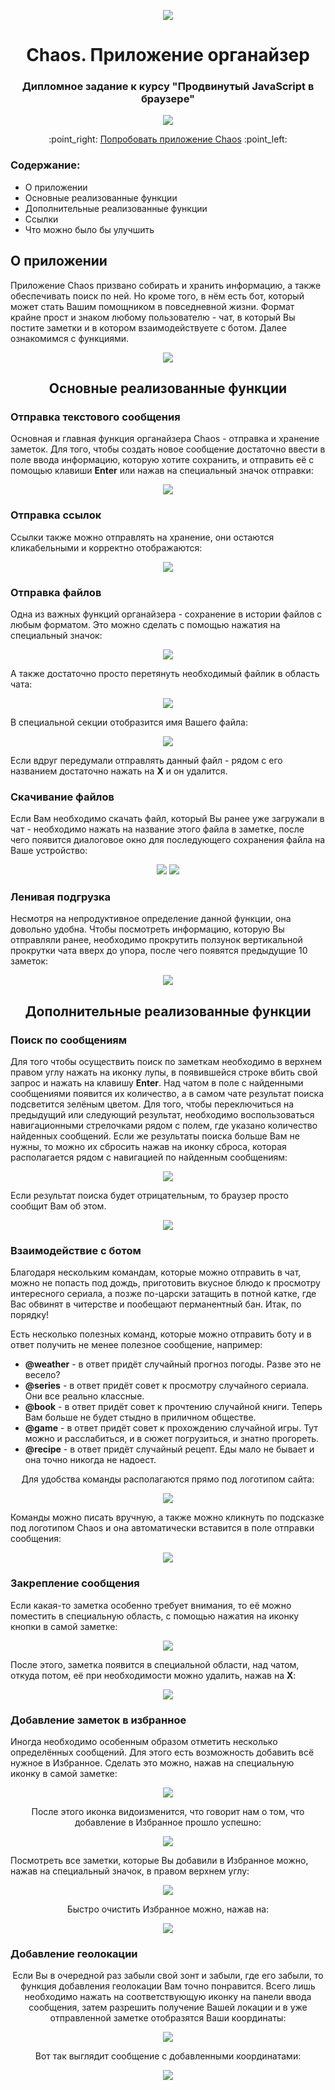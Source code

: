 <p align="center">
  <img src="https://raw.githubusercontent.com/valerie-sidman/chaos-frontend/master/screenshots/chaos_logo.png">
</p>
<h1 align="center">Chaos. Приложение органайзер</h1>
<h3 align="center">Дипломное задание к курсу "Продвинутый JavaScript в браузере"</h3>
<p align="center">
  <img src="https://ci.appveyor.com/api/projects/status/fv8vlf7i5usw0a8h">
</p>
<p align="center">
  :point_right: <a href="https://valerie-sidman.github.io/chaos-frontend/">Попробовать приложение Chaos</a> :point_left:
</p>

<h3 align="left">Содержание:</h3>
<ul>
  <li>О приложении</li>
  <li>Основные реализованные функции</li>
  <li>Дополнительные реализованные функции</li>
  <li>Ссылки</li>
  <li>Что можно было бы улучшить</li>
</ul>
      
<h2 align="left">О приложении</h2>
<p align="left">Приложение Chaos призвано собирать и хранить информацию, а также обеспечивать поиск по ней. Но кроме того, в нём есть бот, который может стать Вашим помощником в повседневной жизни. Формат крайне прост и знаком любому пользователю - чат, в который Вы постите заметки и в котором взаимодействуете с ботом. Далее ознакомимся с функциями.</p>
<p align="center">
  <img src="https://raw.githubusercontent.com/valerie-sidman/chaos-frontend/master/screenshots/chaos_main.png">
</p>

<h2 align="center">Основные реализованные функции</h2>
<h3 align="left">Отправка текстового сообщения</h3>
<p align="left">Основная и главная функция органайзера Chaos - отправка и хранение заметок. Для того, чтобы создать новое сообщение достаточно ввести в поле ввода информацию, которую хотите сохранить, и отправить её с помощью клавиши <b>Enter</b> или нажав на специальный значок отправки:</p>
<p align="center">
  <img src="https://raw.githubusercontent.com/valerie-sidman/chaos-frontend/master/screenshots/chaos_send_msg.png">
</p>
<h3 align="left">Отправка ссылок</h3>
<p align="left">Ссылки также можно отправлять на хранение, они остаются кликабельными и корректно отображаются:</p>
<p align="center">
  <img src="https://raw.githubusercontent.com/valerie-sidman/chaos-frontend/master/screenshots/chaos_exmpl_msg_link.png">
</p>
<h3 align="left">Отправка файлов</h3>
<p align="left">Одна из важных функций органайзера - сохранение в истории файлов с любым форматом. Это можно сделать с помощью нажатия на специальный значок:</p>
<p align="center">
  <img src="https://raw.githubusercontent.com/valerie-sidman/chaos-frontend/master/screenshots/chaos_btn_upload_file.png">
</p>
<p align="left">А также достаточно просто перетянуть необходимый файлик в область чата:</p>
<p align="center">
  <img src="https://raw.githubusercontent.com/valerie-sidman/chaos-frontend/master/screenshots/chaos_dnd.png">
</p>
<p align="left">В специальной секции отобразится имя Вашего файла:</p>
<p align="center">
  <img src="https://raw.githubusercontent.com/valerie-sidman/chaos-frontend/master/screenshots/chaos_file_section.png">
</p>
<p align="left">Если вдруг передумали отправлять данный файл - рядом с его названием достаточно нажать на <b>Х</b> и он удалится.</p>
<h3 align="left">Скачивание файлов</h3>
<p align="left">Если Вам необходимо скачать файл, который Вы ранее уже загружали в чат - необходимо нажать на название этого файла в заметке, после чего появится диалоговое окно для последующего сохранения файла на Ваше устройство:</p>
<p align="center">
  <img src="https://raw.githubusercontent.com/valerie-sidman/chaos-frontend/master/screenshots/chaos_file_name.png">
  <img src="https://raw.githubusercontent.com/valerie-sidman/chaos-frontend/master/screenshots/chaos_dialog_download.png">
</p>
<h3 align="left">Ленивая подгрузка</h3>
<p align="left">Несмотря на непродуктивное определение данной функции, она довольно удобна. Чтобы посмотреть информацию, которую Вы отправляли ранее, необходимо прокрутить ползунок вертикальной прокрутки чата вверх до упора, после чего появятся предыдущие 10 заметок:</p>
<p align="center">
  <img src="https://raw.githubusercontent.com/valerie-sidman/chaos-frontend/master/screenshots/chaos_auto_loading.gif">
</p>

<h2 align="center">Дополнительные реализованные функции</h2>
<h3 align="left">Поиск по сообщениям</h3>
<p align="left">Для того чтобы осуществить поиск по заметкам необходимо в верхнем правом углу нажать на иконку лупы, в появившейся строке вбить свой запрос и нажать на клавишу <b>Enter</b>. Над чатом в поле с найденными сообщениями появится их количество, а в самом чате результат поиска подсветится зелёным цветом. Для того, чтобы переключиться на предыдущий или следующий результат, необходимо воспользоваться навигационными стрелочками рядом с полем, где указано количество найденных сообщений. Если же результаты поиска больше Вам не нужны, то можно их сбросить нажав на иконку сброса, которая располагается рядом с навигацией по найденным сообщениям:</p>
<p align="center">
  <img src="https://raw.githubusercontent.com/valerie-sidman/chaos-frontend/master/screenshots/chaos_searching.gif">
</p>
<p align="left">Если результат поиска будет отрицательным, то браузер просто сообщит Вам об этом.</p>
<p align="center">
  <img src="https://raw.githubusercontent.com/valerie-sidman/chaos-frontend/master/screenshots/chaos_no_results.png">
</p>
<h3 align="left">Взаимодействие с ботом</h3>
<p align="left">Благодаря нескольким командам, которые можно отправить в чат, можно не попасть под дождь, приготовить вкусное блюдо к просмотру интересного сериала, а позже по-царски затащить в потной катке, где Вас обвинят в читерстве и пообещают перманентный бан. Итак, по порядку!</p>
<p align="left">Есть несколько полезных команд, которые можно отправить боту и в ответ получить не менее полезное сообщение, например:</p>
<ul>
  <li><b>@weather</b> - в ответ придёт случайный прогноз погоды. Разве это не весело?</li>
  <li><b>@series</b> - в ответ придёт совет к просмотру случайного сериала. Они все реально классные.</li>
  <li><b>@book</b> - в ответ придёт совет к прочтению случайной книги. Теперь Вам больше не будет стыдно в приличном обществе.</li>
  <li><b>@game</b> - в ответ придёт совет к прохождению случайной игры. Тут можно и расслабиться, и в сюжет погрузиться, и знатно прогореть.</li>
  <li><b>@recipe</b> - в ответ придёт случайный рецепт. Еды мало не бывает и она точно никогда не надоест.</li>
</ul>
<p align="center">Для удобства команды располагаются прямо под логотипом сайта:</p>
<p align="center">
  <img src="https://raw.githubusercontent.com/valerie-sidman/chaos-frontend/master/screenshots/chaos_commands.png">
</p>
<p align="left">Команды можно писать вручную, а также можно кликнуть по подсказке под логотипом Chaos и она автоматически вставится в поле отправки сообщения:</p>
<p align="center">
  <img src="https://raw.githubusercontent.com/valerie-sidman/chaos-frontend/master/screenshots/chaos_bot.gif">
</p>
<h3 align="left">Закрепление сообщения</h3>
<p align="left">Если какая-то заметка особенно требует внимания, то её можно поместить в специальную область, с помощью нажатия на иконку кнопки в самой заметке:</p>
<p align="center">
  <img src="https://raw.githubusercontent.com/valerie-sidman/chaos-frontend/master/screenshots/chaos_pin.png">
</p>
<p align="left">После этого, заметка появится в специальной области, над чатом, откуда потом, её при необходимости можно удалить, нажав на <b>Х</b>:</p>
<p align="center">
  <img src="https://raw.githubusercontent.com/valerie-sidman/chaos-frontend/master/screenshots/chaos_pinned_msg.png">
</p>
<h3 align="left">Добавление заметок в избранное</h3>
<p align="left">Иногда необходимо особенным образом отметить несколько определённых сообщений. Для этого есть возможность добавить всё нужное в Избранное. Сделать это можно, нажав на специальную иконку в самой заметке:</p>
<p align="center">
  <img src="https://raw.githubusercontent.com/valerie-sidman/chaos-frontend/master/screenshots/chaos_fav_icon.png">
</p>
<p align="center">После этого иконка видоизменится, что говорит нам о том, что добавление в Избранное прошло успешно:</p>
<p align="center">
  <img src="https://raw.githubusercontent.com/valerie-sidman/chaos-frontend/master/screenshots/chaos_fav_icon_on.png">
</p>
<p align="left">Посмотреть все заметки, которые Вы добавили в Избранное можно, нажав на специальный значок, в правом верхнем углу:</p>
<p align="center">
  <img src="https://raw.githubusercontent.com/valerie-sidman/chaos-frontend/master/screenshots/chaos_favorites.gif">
</p>
<p align="center">Быстро очистить Избранное можно, нажав на:</p>
<p align="center">
  <img src="https://raw.githubusercontent.com/valerie-sidman/chaos-frontend/master/screenshots/chaos_clear_fav.png">
</p>
<h3 align="left">Добавление геолокации</h3>
<p align="center">Если Вы в очередной раз забыли свой зонт и забыли, где его забыли, то функция добавления геолокации Вам точно понравится. Всего лишь необходимо нажать на соответствующую иконку на панели ввода сообщения, затем разрешить получение Вашей локации и в уже отправленной заметке отобразятся Ваши координаты:</p>
<p align="center">
  <img src="https://raw.githubusercontent.com/valerie-sidman/chaos-frontend/master/screenshots/chaos_geolocation.gif">
</p>
<p align="center">Вот так выглядит сообщение с добавленными координатами:</p>
<p align="center">
  <img src="https://raw.githubusercontent.com/valerie-sidman/chaos-frontend/master/screenshots/chaos_coords.png">
</p>
